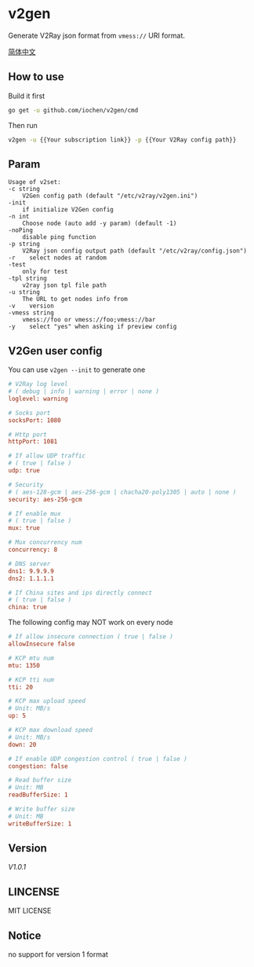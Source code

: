 # v2gen

Generate V2Ray json format from `vmess://` URI format.

[简体中文](README_zh_cn.md)

## How to use

Build it first

```sh
go get -u github.com/iochen/v2gen/cmd
```
  
Then run

```sh
v2gen -u {{Your subscription link}} -p {{Your V2Ray config path}}
```

## Param

```Param
Usage of v2set:
-c string
    V2Gen config path (default "/etc/v2ray/v2gen.ini")
-init
    if initialize V2Gen config
-n int
    Choose node (auto add -y param) (default -1)
-noPing
    disable ping function
-p string
    V2Ray json config output path (default "/etc/v2ray/config.json")
-r    select nodes at random
-test
    only for test
-tpl string
    v2ray json tpl file path
-u string
    The URL to get nodes info from
-v    version
-vmess string
    vmess://foo or vmess://foo;vmess://bar
-y    select "yes" when asking if preview config
```

## V2Gen user config

You can use `v2gen --init` to generate one

```ini
# V2Ray log level
# ( debug | info | warning | error | none )
loglevel: warning

# Socks port
socksPort: 1080

# Http port
httpPort: 1081

# If allow UDP traffic
# ( true | false )
udp: true

# Security
# ( aes-128-gcm | aes-256-gcm | chacha20-poly1305 | auto | none )
security: aes-256-gcm

# If enable mux
# ( true | false )
mux: true

# Mux concurrency num
concurrency: 8

# DNS server
dns1: 9.9.9.9
dns2: 1.1.1.1

# If China sites and ips directly connect
# ( true | false )
china: true

```

The following config may NOT work on every node

```ini
# If allow insecure connection ( true | false )
allowInsecure false

# KCP mtu num
mtu: 1350

# KCP tti num
tti: 20

# KCP max upload speed
# Unit: MB/s
up: 5

# KCP max download speed
# Unit: MB/s
down: 20

# If enable UDP congestion control ( true | false )
congestion: false

# Read buffer size
# Unit: MB
readBufferSize: 1

# Write buffer size
# Unit: MB
writeBufferSize: 1
```

## Version

*V1.0.1*

## LINCENSE

MIT LICENSE

## Notice

no support for version 1 format
